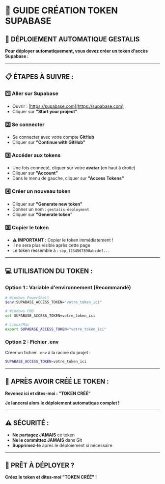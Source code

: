 # 🔑 GUIDE CRÉATION TOKEN SUPABASE

## 🚀 DÉPLOIEMENT AUTOMATIQUE GESTALIS

**Pour déployer automatiquement, vous devez créer un token d'accès Supabase :**

---

## 📋 ÉTAPES À SUIVRE :

### 1️⃣ **Aller sur Supabase**
- Ouvrir : [https://supabase.com](https://supabase.com)
- Cliquer sur **"Start your project"**

### 2️⃣ **Se connecter**
- Se connecter avec votre compte **GitHub**
- Cliquer sur **"Continue with GitHub"**

### 3️⃣ **Accéder aux tokens**
- Une fois connecté, cliquer sur votre **avatar** (en haut à droite)
- Cliquer sur **"Account"**
- Dans le menu de gauche, cliquer sur **"Access Tokens"**

### 4️⃣ **Créer un nouveau token**
- Cliquer sur **"Generate new token"**
- Donner un nom : `gestalis-deployment`
- Cliquer sur **"Generate token"**

### 5️⃣ **Copier le token**
- **⚠️ IMPORTANT :** Copier le token immédiatement !
- Il ne sera plus visible après cette page
- Le token ressemble à : `sbp_1234567890abcdef...`

---

## 💻 UTILISATION DU TOKEN :

### **Option 1 : Variable d'environnement (Recommandé)**
```bash
# Windows PowerShell
$env:SUPABASE_ACCESS_TOKEN="votre_token_ici"

# Windows CMD
set SUPABASE_ACCESS_TOKEN=votre_token_ici

# Linux/Mac
export SUPABASE_ACCESS_TOKEN="votre_token_ici"
```

### **Option 2 : Fichier .env**
Créer un fichier `.env` à la racine du projet :
```bash
SUPABASE_ACCESS_TOKEN=votre_token_ici
```

---

## 🎯 APRÈS AVOIR CRÉÉ LE TOKEN :

**Revenez ici et dites-moi : "TOKEN CRÉÉ"**

**Je lancerai alors le déploiement automatique complet !**

---

## ⚠️ SÉCURITÉ :

- **Ne partagez JAMAIS** ce token
- **Ne le committez JAMAIS** dans Git
- **Supprimez-le** après le déploiement si nécessaire

---

## 🚀 PRÊT À DÉPLOYER ?

**Créez le token et dites-moi "TOKEN CRÉÉ" !**
